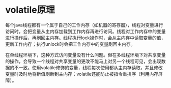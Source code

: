 # volatile原理

每个java线程都有一个属于自己的工作内存（如机器的寄存器），线程对变量进行访问时，会把变量从主内存加载到工作内存再进行访问。线程对工作内存中的变量进行操作后，再刷回主内存。线程执行lock操作时，会从主内存中读取变量的值，更新工作内存；执行unlock时会把工作内存中的变量刷回主内存。

在单线程环境下，这种方式访问变量没有什么问题。但在多线程环境下对共享变量的操作，会导致一个线程对共享变量的更改不能马上对另一个线程可见，会出现数据的不一致。使用volatile修饰的变量，线程每次使用都从主内存读取，并且修改变量时及时地将新值刷新到主内存；volatile还能防止被指令重排序（利用内存屏障）。

